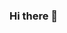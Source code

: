 ### Hi there 👋
<!-- I am Miracle Fasunle
**Miraclethedataguy/Miraclethedataguy** is a datat Analyst who enjoys helping businesses to grow and succed with data analytics and advanced reporting which includes data visualization using visualization tools.

Here are some ideas to get you started:

- 🔭 I’m currently working on ...
- 🌱 I’m currently learning ...
- 👯 I’m looking to collaborate on ...
- 🤔 I’m looking for help with ...
- 💬 Ask me about ...
- 📫 How to reach me: fasunlemiracle@gmail.com or send message on linkedin
- 😄 Pronouns: He/Him
- ⚡ Visit my website:https://github.com/Miraclethedataguy/Miraclethedataguy
